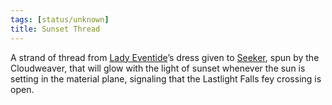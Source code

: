 ```yaml
---
tags: [status/unknown]
title: Sunset Thread
---
```


A strand of thread from [Lady Eventide](<../../../../people/fey/lady-eventide.md>)’s dress given to [Seeker](<../../../../people/pcs/dunmar-fellowship/seeker.md>), spun by the Cloudweaver, that will glow with the light of sunset whenever the sun is setting in the material plane, signaling that the Lastlight Falls fey crossing is open. 